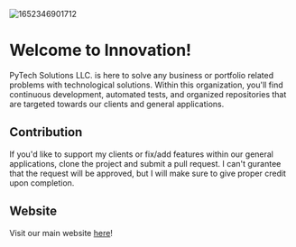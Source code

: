 ![1652346901712](https://github.com/Piesrgr8-LLC/.github/assets/11251881/1f519f36-15f6-4fbe-a748-1ebe69e4ad16)
# Welcome to Innovation!
PyTech Solutions LLC. is here to solve any business or portfolio related problems with technological solutions. Within this organization, you'll find continuous development, automated tests, and organized repositories that are targeted towards our clients and general applications.

## Contribution
If you'd like to support my clients or fix/add features within our general applications, clone the project and submit a pull request. I can't gurantee that the request will be approved, but I will make sure to give proper credit upon completion.

## Website
Visit our main website [here](https://pytech-solutions.com)!
